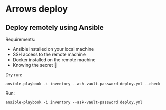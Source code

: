 # Arrows deploy

## Deploy remotely using Ansible

Requirements:

- Ansible installed on your local machine
- SSH access to the remote machine
- Docker installed on the remote machine
- Knowing the secret 🤫

Dry run:

```shell
ansible-playbook -i inventory --ask-vault-password deploy.yml --check
```

Run:

```shell
ansible-playbook -i inventory --ask-vault-password deploy.yml
```
